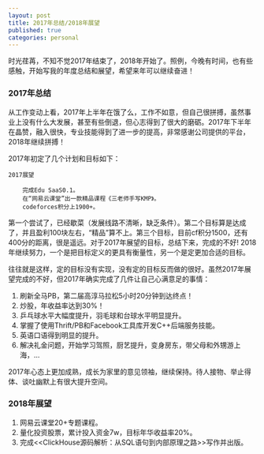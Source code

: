 ```yaml
---
layout: post
title: 2017年总结/2018年展望 
published: true
categories: personal 
---
```


时光荏苒，不知不觉2017年结束了，2018年开始了。照例，今晚有时间，也有些感触，开始写我的年度总结和展望，希望来年可以继续奋进！

### 2017年总结
从工作变动上看，2017年上半年在饿了么，工作不如意，但自己很拼搏，虽然事业上没有什么大发展，甚至有些倒退，但心志得到了很大的磨砺。2017年下半年在晶赞，融入很快，专业技能得到了进一步的提高，非常感谢公司提供的平台，2018年继续拼搏！

2017年初定了几个计划和目标如下：

```
2017展望

    完成Edu SaaS0.1。
    在“网易云课堂”出一款精品课程《三老师手写KMP》。
    codeforces积分上1900+。

```

第一个尝试了，已经歇菜（发展线路不清晰，缺乏条件）。第二个目标算是达成了，并且盈利100块左右，“精品”算不上。第三个目标，目前cf积分1500，还有400分的距离，很是遥远。对于2017年展望的目标，总结下来，完成的不好! 2018年继续努力，一个是把目标定义的更具有衡量性，另一个是定更加合适的目标。

往往就是这样，定的目标没有实现，没有定的目标反而做的很好。虽然2017年展望完成的不好，但2017年确实完成了几件让自己心满意足的事情：
1. 刷新全马PB，第二届高淳马拉松5小时20分钟到达终点！
2. 炒股，年收益率达到30%！
3. 乒乓球水平大幅度提升，羽毛球和台球水平明显提升。
4. 掌握了使用Thrift/PB和Facebook工具库开发C++后端服务技能。
5. 英语口语得到明显的提升。
6. 解决礼金问题，开始学习驾照，厨艺提升，变身房东，带父母和外甥游上海，...

2017年心态上更加成熟，成长为家里的意见领袖，继续保持。待人接物、举止得体、谈吐幽默上有很大提升空间。

### 2018年展望
1. 网易云课堂20+专题课程。
2. 量化投资股票，累计投入资金7w，目标年华收益率20%。
3. 完成<<ClickHouse源码解析：从SQL语句到内部原理之路>>写作并出版。

